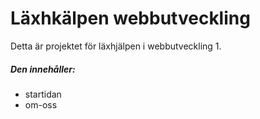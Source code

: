 # Läxhkälpen webbutveckling

Detta är projektet för läxhjälpen i webbutveckling 1.

##### Den innehåller:
 * startidan
 * om-oss
